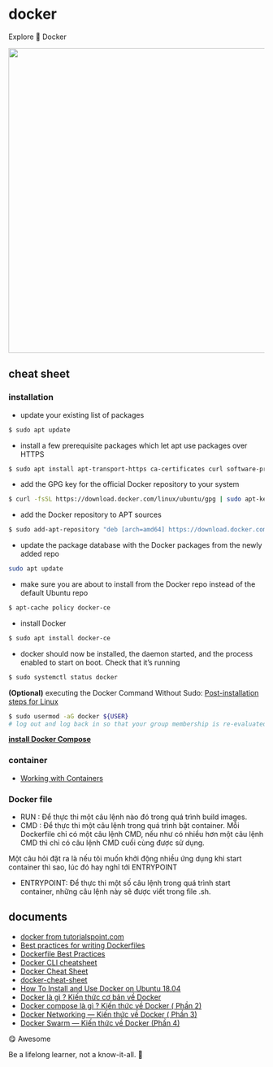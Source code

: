 # docker

Explore 🐳 Docker

<p align="center">
  <img src="https://techtalk.vn/wp-content/uploads/2018/11/1-JAJ910fg52ODIRZjHXASBQ-696x321.png" width="600"/>
</p>

## cheat sheet

### installation

- update your existing list of packages

```sh
$ sudo apt update
```

- install a few prerequisite packages which let apt use packages over HTTPS

```sh
$ sudo apt install apt-transport-https ca-certificates curl software-properties-common
```

- add the GPG key for the official Docker repository to your system

```sh
$ curl -fsSL https://download.docker.com/linux/ubuntu/gpg | sudo apt-key add -
```

- add the Docker repository to APT sources

```sh
$ sudo add-apt-repository "deb [arch=amd64] https://download.docker.com/linux/ubuntu bionic stable"
```

- update the package database with the Docker packages from the newly added repo

```sh
sudo apt update
```

- make sure you are about to install from the Docker repo instead of the default Ubuntu repo

```sh
$ apt-cache policy docker-ce
```

- install Docker

```sh
$ sudo apt install docker-ce
```

- docker should now be installed, the daemon started, and the process enabled to start on boot. Check that it’s running

```sh
$ sudo systemctl status docker
```

**(Optional)** executing the Docker Command Without Sudo: [Post-installation steps for Linux](https://docs.docker.com/install/linux/linux-postinstall/)

```sh
$ sudo usermod -aG docker ${USER}
# log out and log back in so that your group membership is re-evaluated
```

**[install Docker Compose](https://docs.docker.com/compose/install/)**

### container

- [Working with Containers](https://www.tutorialspoint.com/docker/docker_working_with_containers.htm)

### Docker file

- RUN : Để thực thi một câu lệnh nào đó trong quá trình build images.
- CMD : Để thực thi một câu lệnh trong quá trình bật container.
Mỗi Dockerfile chỉ có một câu lệnh CMD, nếu như có nhiều hơn một câu lệnh CMD thì chỉ có câu lệnh CMD cuối cùng được sử dụng.

Một câu hỏi đặt ra là nếu tôi muốn khởi động nhiều ứng dụng khi start container thì sao, lúc đó hay nghĩ tới ENTRYPOINT

- ENTRYPOINT: Để thực thi một số câu lệnh trong quá trình start container, những câu lệnh này sẽ được viết trong file .sh.


## documents

- [docker from tutorialspoint.com](https://www.tutorialspoint.com/docker/index.htm)
- [Best practices for writing Dockerfiles](https://docs.docker.com/develop/develop-images/dockerfile_best-practices/)
- [Dockerfile Best Practices](http://crosbymichael.com/dockerfile-best-practices.html)
- [Docker CLI cheatsheet](https://devhints.io/docker)
- [Docker Cheat Sheet](./docker-cheat-sheet.pdf)
- [docker-cheat-sheet](https://github.com/wsargent/docker-cheat-sheet)
- [How To Install and Use Docker on Ubuntu 18.04](https://www.digitalocean.com/community/tutorials/how-to-install-and-use-docker-on-ubuntu-18-04)
- [Docker là gì ? Kiến thức cơ bản về Docker](https://medium.com/@phamducquan/docker-l%C3%A0-g%C3%AC-ki%E1%BA%BFn-th%E1%BB%A9c-c%C6%A1-b%E1%BA%A3n-v%E1%BB%81-docker-13c6efc4aefe)
- [Docker compose là gì ? Kiến thức về Docker ( Phần 2)](https://medium.com/@phamducquan/docker-compose-l%C3%A0-g%C3%AC-ki%E1%BA%BFn-th%E1%BB%A9c-v%E1%BB%81-docker-ph%E1%BA%A7n-2-3eb546e6c846)
- [Docker Networking — Kiến thức về Docker ( Phần 3)](https://medium.com/@phamducquan/docker-networking-ki%E1%BA%BFn-th%E1%BB%A9c-v%E1%BB%81-docker-ph%E1%BA%A7n-3-94dd36138fdb)
- [Docker Swarm — Kiến thức về Docker (Phần 4)](https://medium.com/@phamducquan/docker-swarm-ki%E1%BA%BFn-th%E1%BB%A9c-v%E1%BB%81-docker-ph%E1%BA%A7n-4-e698e99b92f8)

😋 Awesome

<!-- INSPIRATIONAL_QUOTE_START -->
Be a lifelong learner, not a know-it-all.
👻
<!-- INSPIRATIONAL_QUOTE_END -->
